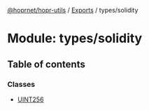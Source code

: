 [@hoprnet/hopr-utils](../README.md) / [Exports](../modules.md) / types/solidity

# Module: types/solidity

## Table of contents

### Classes

- [UINT256](../classes/types_solidity.uint256.md)
